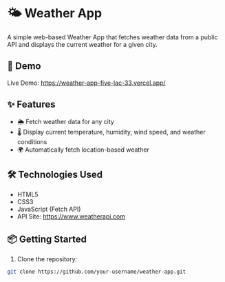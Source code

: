 # 🌤️ Weather App

A simple web-based Weather App that fetches weather data from a public API and displays the current weather for a given city.

## 🚀 Demo

Live Demo: https://weather-app-five-lac-33.vercel.app/

## ✨ Features

- 🌦️ Fetch weather data for any city
- 🌡️ Display current temperature, humidity, wind speed, and weather conditions
- 🌍 Automatically fetch location-based weather

## 🛠️ Technologies Used

- HTML5  
- CSS3  
- JavaScript (Fetch API)
- API Site: https://www.weatherapi.com

## 📦 Getting Started

1. Clone the repository:

```bash
git clone https://github.com/your-username/weather-app.git
